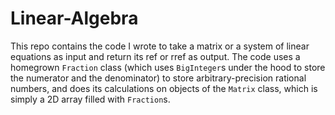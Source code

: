 # Linear-Algebra

This repo contains the code I wrote to take a matrix or a system of linear equations as input and return its ref or rref as output. The code uses a homegrown `Fraction` class (which uses `BigInteger`s under the hood to store the numerator and the denominator) to store arbitrary-precision rational numbers, and does its calculations on objects of the `Matrix` class, which is simply a 2D array filled with `Fraction`s.

